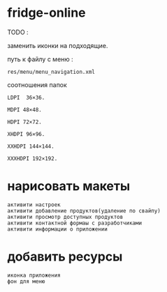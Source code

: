 # fridge-online
TODO :

  заменить иконки на подходящие. 

путь к файлу с меню : 

    res/menu/menu_navigation.xml

соотношения папок
  
    LDPI  36×36.
    
    MDPI 48×48.
    
    HDPI 72×72.
    
    XHDPI 96×96.
    
    XXHDPI 144×144.
    
    XXXHDPI 192×192.

# нарисовать макеты
  
    активити настроек
    активити добавление продуктов(удаление по свайпу)
    активити просмотр доступных продуктов
    активити контактной формаы с разработчиками
    активити информации о приложении

# добавить ресурсы 
    иконка приложения
    фон для меню
